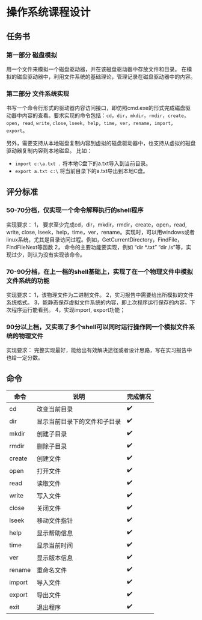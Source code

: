 # 操作系统课程设计

## 任务书

### 第一部分 磁盘模拟

用一个文件来模拟一个磁盘驱动器，并在该磁盘驱动器中存放文件和目录。
在模拟的磁盘驱动器中，利用文件系统的基础理论，管理记录在磁盘驱动器中的内容。

### 第二部分 文件系统实现

书写一个命令行形式的驱动器内容访问接口，即仿照cmd.exe的形式完成磁盘驱动器中内容的查看。要求实现的命令包括：`cd`，`dir`，`mkdir`，`rmdir`，`create`，`open`，`read`, `write`, `close`, `lseek`，`help`，`time`，`ver`，`rename`，`import`，`export`。

另外，需要支持从本地磁盘复制内容到虚拟的磁盘驱动器中，也支持从虚拟的磁盘驱动器复制内容到本地磁盘。
比如：

- `import c:\a.txt .`  将本地C盘下的a.txt导入到当前目录。
- `export a.txt c:\`   将当前目录下的a.txt导出到本地C盘。

## 评分标准

### 50-70分档，仅实现一个命令解释执行的shell程序

实现要求：
1， 要求至少完成cd，dir，mkdir，rmdir，create，open，read, write, close, lseek，help，time，ver，rename。实现时，可以用windows或者linux系统，尤其是目录访问过程。例如，GetCurrentDirectory，FindFile，FindFileNext等函数
2， 命令的主要功能要实现，例如 “dir *.txt” “dir /s”等，实现过少，则认为没有实现该命令。

### 70-90分档，在上一档的shell基础上，实现了在一个物理文件中模拟文件系统的功能

实现要求：
1，该物理文件为二进制文件。
2，实习报告中需要给出所模拟的文件系统格式。
3，能静态保存虚拟文件系统的内容，即上次程序运行保存的内容，下次程序运行能看到。
4，实现import, export功能；

### 90分以上档，又实现了多个shell可以同时运行操作同一个模拟文件系统的物理文件

实现要求：
完整实现最好，能给出有效解决途径或者设计思路，写在实习报告中也给一定分数。

## 命令

| 命令     | 说明             | 完成情况 |
|--------|----------------|------|
| cd     | 改变当前目录         | ✔️   |
| dir    | 显示当前目录下的文件和子目录 | ✔️   |
| mkdir  | 创建子目录          | ✔️   |
| rmdir  | 删除子目录          | ✔️   |
| create | 创建文件           | ✔️   |
| open   | 打开文件           | ✔️   |
| read   | 读取文件           | ✔️   |
| write  | 写入文件           | ✔️   |
| close  | 关闭文件           | ✔️   |
| lseek  | 移动文件指针         | ✔️   |
| help   | 显示帮助信息         | ✔️   |
| time   | 显示当前时间         | ✔️   |
| ver    | 显示版本信息         | ✔️   |
| rename | 重命名文件          | ✔️   |
| import | 导入文件           | ✔️   |
| export | 导出文件           | ✔️   |
| exit   | 退出程序           | ✔️   |
